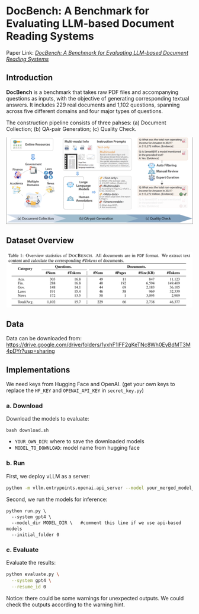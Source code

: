 # DocBench: A Benchmark for Evaluating LLM-based Document Reading Systems
Paper Link: _[DocBench: A Benchmark for Evaluating LLM-based Document Reading Systems](https://arxiv.org/abs/2407.10701)_

## Introduction

**DocBench** is a benchmark that takes raw PDF files and accompanying questions as inputs, with the objective of generating corresponding textual answers. It includes 229 real documents and 1,102 questions, spanning across five different domains and four major types of questions.

The construction pipeline consists of three pahses: (a) Document Collection; (b) QA-pair Generation; (c) Quality Check.

![](figs/intro.png)



## Dataset Overview

![](figs/dataset.png)

## Data

Data can be downloaded from: https://drive.google.com/drive/folders/1yxhF1lFF2gKeTNc8Wh0EyBdMT3M4pDYr?usp=sharing

## Implementations

We need keys from Hugging Face and OpenAI. (get your own keys to replace the `HF_KEY` and `OPENAI_API_KEY` in `secret_key.py`)

### a. Download

Download the models to evaluate: 

```
bash download.sh
```

- ```YOUR_OWN_DIR```: where to save the downloaded models
- ```MODEL_TO_DOWNLOAD```: model name from hugging face

### b. Run

First, we deploy vLLM as a server:

```bash
python -m vllm.entrypoints.openai.api_server --model your_merged_model_output_path --served-model-name my_model --worker-use-ray --tensor-parallel-size 8 --port 8081 --host 0.0.0.0 --trust-remote-code --max-model-len 8192
```

Second, we run the models for inference:

```
python run.py \
  --system gpt4 \
  --model_dir MODEL_DIR \	#comment this line if we use api-based models
  --initial_folder 0
```

### c. Evaluate

Evaluate the results:

```bash
python evaluate.py \
  --system gpt4 \
  --resume_id 0
```

Notice: there could be some warnings for unexpected outputs. We could check the outputs according to the warning hint.
